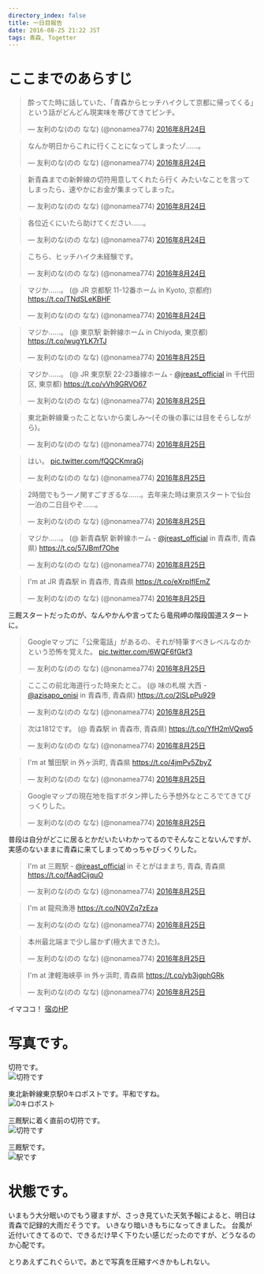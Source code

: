 ```yaml
---
directory_index: false
title: 一日目報告
date: 2016-08-25 21:22 JST
tags: 青森, Togetter
---
```


# ここまでのあらすじ

<blockquote class="twitter-tweet" data-lang="ja"><p lang="ja" dir="ltr">酔ってた時に話していた、「青森からヒッチハイクして京都に帰ってくる」という話がどんどん現実味を帯びてきてピンチ。</p>&mdash; 友利のな(のの なな) (@nonamea774) <a href="https://twitter.com/nonamea774/status/768341589668225025">2016年8月24日</a></blockquote>
<script async src="//platform.twitter.com/widgets.js" charset="utf-8"></script>

<blockquote class="twitter-tweet" data-conversation="none" data-lang="ja"><p lang="ja" dir="ltr">なんか明日からこれに行くことになってしまったゾ……。</p>&mdash; 友利のな(のの なな) (@nonamea774) <a href="https://twitter.com/nonamea774/status/768436909794136065">2016年8月24日</a></blockquote>

<blockquote class="twitter-tweet" data-lang="ja"><p lang="ja" dir="ltr">新青森までの新幹線の切符用意してくれたら行く みたいなことを言ってしまったら、速やかにお金が集まってしまった。</p>&mdash; 友利のな(のの なな) (@nonamea774) <a href="https://twitter.com/nonamea774/status/768437906989916160">2016年8月24日</a></blockquote>

<blockquote class="twitter-tweet" data-conversation="none" data-lang="ja"><p lang="ja" dir="ltr">各位近くにいたら助けてください……。</p>&mdash; 友利のな(のの なな) (@nonamea774) <a href="https://twitter.com/nonamea774/status/768437266901446657">2016年8月24日</a></blockquote>

<blockquote class="twitter-tweet" data-conversation="none" data-lang="ja"><p lang="ja" dir="ltr">こちら、ヒッチハイク未経験です。</p>&mdash; 友利のな(のの なな) (@nonamea774) <a href="https://twitter.com/nonamea774/status/768438209072156672">2016年8月24日</a></blockquote>

<blockquote class="twitter-tweet" data-lang="ja"><p lang="ja" dir="ltr">マジか……。 (@ JR 京都駅 11-12番ホーム in Kyoto, 京都府) <a href="https://t.co/TNdSLeKBHF">https://t.co/TNdSLeKBHF</a></p>&mdash; 友利のな(のの なな) (@nonamea774) <a href="https://twitter.com/nonamea774/status/768596471411269636">2016年8月24日</a></blockquote>

<blockquote class="twitter-tweet" data-lang="ja"><p lang="ja" dir="ltr">マジか……。 (@ 東京駅 新幹線ホーム in Chiyoda, 東京都) <a href="https://t.co/wugYLK7rTJ">https://t.co/wugYLK7rTJ</a></p>&mdash; 友利のな(のの なな) (@nonamea774) <a href="https://twitter.com/nonamea774/status/768632744091979777">2016年8月25日</a></blockquote>

<blockquote class="twitter-tweet" data-lang="ja"><p lang="ja" dir="ltr">マジか……。 (@ JR 東京駅 22-23番線ホーム - <a href="https://twitter.com/JREast_official">@jreast_official</a> in 千代田区, 東京都) <a href="https://t.co/vVh9GRVO67">https://t.co/vVh9GRVO67</a></p>&mdash; 友利のな(のの なな) (@nonamea774) <a href="https://twitter.com/nonamea774/status/768643748083404800">2016年8月25日</a></blockquote>

<blockquote class="twitter-tweet" data-lang="ja"><p lang="ja" dir="ltr">東北新幹線乗ったことないから楽しみ～(その後の事には目をそらしながら)。</p>&mdash; 友利のな(のの なな) (@nonamea774) <a href="https://twitter.com/nonamea774/status/768644354877423620">2016年8月25日</a></blockquote>

<blockquote class="twitter-tweet" data-lang="ja"><p lang="ja" dir="ltr">はい。 <a href="https://t.co/fQQCKmraGj">pic.twitter.com/fQQCKmraGj</a></p>&mdash; 友利のな(のの なな) (@nonamea774) <a href="https://twitter.com/nonamea774/status/768675141144317952">2016年8月25日</a></blockquote>

<blockquote class="twitter-tweet" data-lang="ja"><p lang="ja" dir="ltr">2時間でもう一ノ関すごすぎるな……。去年来た時は東京スタートで仙台一泊の二日目やぞ……。</p>&mdash; 友利のな(のの なな) (@nonamea774) <a href="https://twitter.com/nonamea774/status/768678381151846400">2016年8月25日</a></blockquote>

<blockquote class="twitter-tweet" data-lang="ja"><p lang="ja" dir="ltr">マジか……。 (@ 新青森駅 新幹線ホーム - <a href="https://twitter.com/JREast_official">@jreast_official</a> in 青森市, 青森県) <a href="https://t.co/57JBmf7Ohe">https://t.co/57JBmf7Ohe</a></p>&mdash; 友利のな(のの なな) (@nonamea774) <a href="https://twitter.com/nonamea774/status/768696952380874752">2016年8月25日</a></blockquote>

<blockquote class="twitter-tweet" data-lang="ja"><p lang="ja" dir="ltr">I&#39;m at JR 青森駅 in 青森市, 青森県 <a href="https://t.co/eXrpIfIEmZ">https://t.co/eXrpIfIEmZ</a></p>&mdash; 友利のな(のの なな) (@nonamea774) <a href="https://twitter.com/nonamea774/status/768701709375905792">2016年8月25日</a></blockquote>

三厩スタートだったのが、なんやかんや言ってたら竜飛岬の階段国道スタートに。

<blockquote class="twitter-tweet" data-lang="ja"><p lang="ja" dir="ltr">Googleマップに「公衆電話」があるの、それが特筆すべきレベルなのかという恐怖を覚えた。 <a href="https://t.co/6WQF6fGkf3">pic.twitter.com/6WQF6fGkf3</a></p>&mdash; 友利のな(のの なな) (@nonamea774) <a href="https://twitter.com/nonamea774/status/768704666918006784">2016年8月25日</a></blockquote>

<blockquote class="twitter-tweet" data-lang="ja"><p lang="ja" dir="ltr">こここの前北海道行った時来たとこ。 (@ 味の札幌 大西 - <a href="https://twitter.com/azisapo_onisi">@azisapo_onisi</a> in 青森市, 青森県) <a href="https://t.co/2lSLpPu929">https://t.co/2lSLpPu929</a></p>&mdash; 友利のな(のの なな) (@nonamea774) <a href="https://twitter.com/nonamea774/status/768706929350873088">2016年8月25日</a></blockquote>

<blockquote class="twitter-tweet" data-lang="ja"><p lang="ja" dir="ltr">次は1812です。 (@ 青森駅 in 青森市, 青森県) <a href="https://t.co/YfH2mVQwq5">https://t.co/YfH2mVQwq5</a></p>&mdash; 友利のな(のの なな) (@nonamea774) <a href="https://twitter.com/nonamea774/status/768719099539128320">2016年8月25日</a></blockquote>

<blockquote class="twitter-tweet" data-lang="ja"><p lang="ja" dir="ltr">I&#39;m at 蟹田駅 in 外ヶ浜町, 青森県 <a href="https://t.co/4jmPv5ZbyZ">https://t.co/4jmPv5ZbyZ</a></p>&mdash; 友利のな(のの なな) (@nonamea774) <a href="https://twitter.com/nonamea774/status/768747562627104772">2016年8月25日</a></blockquote>

<blockquote class="twitter-tweet" data-lang="ja"><p lang="ja" dir="ltr">Googleマップの現在地を指すボタン押したら予想外なところでてきてびっくりした。</p>&mdash; 友利のな(のの なな) (@nonamea774) <a href="https://twitter.com/nonamea774/status/768750319010406400">2016年8月25日</a></blockquote>

普段は自分がどこに居るとかだいたいわかってるのでそんなことないんですが、実感のないままに青森に来てしまってめっちゃびっくりした。

<blockquote class="twitter-tweet" data-lang="ja"><p lang="ja" dir="ltr">I&#39;m at 三厩駅 - <a href="https://twitter.com/JREast_official">@jreast_official</a> in そとがはままち, 青森, 青森県 <a href="https://t.co/fAadCijquO">https://t.co/fAadCijquO</a></p>&mdash; 友利のな(のの なな) (@nonamea774) <a href="https://twitter.com/nonamea774/status/768762311817433089">2016年8月25日</a></blockquote>

<blockquote class="twitter-tweet" data-lang="ja"><p lang="ja" dir="ltr">I&#39;m at 龍飛漁港 <a href="https://t.co/N0VZq7zEza">https://t.co/N0VZq7zEza</a></p>&mdash; 友利のな(のの なな) (@nonamea774) <a href="https://twitter.com/nonamea774/status/768769699136036864">2016年8月25日</a></blockquote>

<blockquote class="twitter-tweet" data-lang="ja"><p lang="ja" dir="ltr">本州最北端まで少し届かず(極大まできた)。</p>&mdash; 友利のな(のの なな) (@nonamea774) <a href="https://twitter.com/nonamea774/status/768771884527685633">2016年8月25日</a></blockquote>

<blockquote class="twitter-tweet" data-lang="ja"><p lang="ja" dir="ltr">I&#39;m at 津軽海峡亭 in 外ヶ浜町, 青森県 <a href="https://t.co/yb3jgphGRk">https://t.co/yb3jgphGRk</a></p>&mdash; 友利のな(のの なな) (@nonamea774) <a href="https://twitter.com/nonamea774/status/768789595047747584">2016年8月25日</a></blockquote>

イマココ！ [宿のHP](http://kaikyotei.tumblr.com/)

# 写真です。

切符です。<br />
![切符です](/blog/2016/08/25/IMG_6401.JPG)

東北新幹線東京駅0キロポストです。平和ですね。<br />
![0キロポスト](/blog/2016/08/25/IMG_6421.JPG)

三厩駅に着く直前の切符です。<br />
![切符です](/blog/2016/08/25/IMG_6497.JPG)

三厩駅です。<br />
![駅です](/blog/2016/08/25/IMG_6498.JPG)

# 状態です。

いまもう大分眠いのでもう寝ますが、さっき見ていた天気予報によると、明日は青森で記録的大雨だそうです。
いきなり暗いきもちになってきました。
台風が近付いてきてるので、できるだけ早く下りたい感じだったのですが、どうなるのか心配です。

とりあえずこれぐらいで。あとで写真を圧縮すべきかもしれない。
